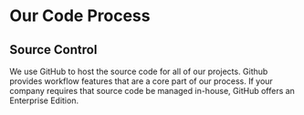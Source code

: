 
# Our Code Process

## Source Control
We use GitHub to host the source code for all of our projects. Github provides workflow features that are a core part of our process. If your company requires that source code be managed in-house, GitHub offers an Enterprise Edition.